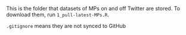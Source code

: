 This is the folder that datasets of MPs on and off Twitter are stored. To download them, run `1_pull-latest-MPs.R`. 

`.gitignore` means they are not synced to GitHub
